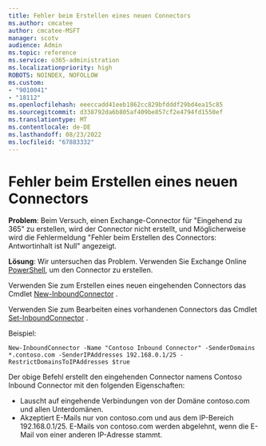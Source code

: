 ```yaml
---
title: Fehler beim Erstellen eines neuen Connectors
ms.author: cmcatee
author: cmcatee-MSFT
manager: scotv
audience: Admin
ms.topic: reference
ms.service: o365-administration
ms.localizationpriority: high
ROBOTS: NOINDEX, NOFOLLOW
ms.custom:
- "9010041"
- "18112"
ms.openlocfilehash: eeeccadd41eeb1862cc829bfdddf29bd4ea15c85
ms.sourcegitcommit: d338792da6b805af409be857cf2e4794fd1550ef
ms.translationtype: MT
ms.contentlocale: de-DE
ms.lasthandoff: 08/23/2022
ms.locfileid: "67883332"
---
```

# <a name="error-while-creating-new-connector"></a>Fehler beim Erstellen eines neuen Connectors

**Problem**: Beim Versuch, einen Exchange-Connector für "Eingehend zu 365" zu erstellen, wird der Connector nicht erstellt, und Möglicherweise wird die Fehlermeldung "Fehler beim Erstellen des Connectors: Antwortinhalt ist Null" angezeigt.

**Lösung**: Wir untersuchen das Problem. Verwenden Sie Exchange Online [PowerShell](https://docs.microsoft.com/powershell/exchange/connect-to-exchange-online-powershell?view=exchange-ps), um den Connector zu erstellen.

Verwenden Sie zum Erstellen eines neuen eingehenden Connectors das Cmdlet [New-InboundConnector](https://docs.microsoft.com/powershell/module/exchange/new-inboundconnector?view=exchange-ps) .

Verwenden Sie zum Bearbeiten eines vorhandenen Connectors das Cmdlet [Set-InboundConnector](https://docs.microsoft.com/powershell/module/exchange/set-inboundconnector?view=exchange-ps) .

Beispiel:

`New-InboundConnector -Name "Contoso Inbound Connector" -SenderDomains *.contoso.com -SenderIPAddresses 192.168.0.1/25 -RestrictDomainsToIPAddresses $true`

Der obige Befehl erstellt den eingehenden Connector namens Contoso Inbound Connector mit den folgenden Eigenschaften:

- Lauscht auf eingehende Verbindungen von der Domäne contoso.com und allen Unterdomänen.
- Akzeptiert E-Mails nur von contoso.com und aus dem IP-Bereich 192.168.0.1/25. E-Mails von contoso.com werden abgelehnt, wenn die E-Mail von einer anderen IP-Adresse stammt.
